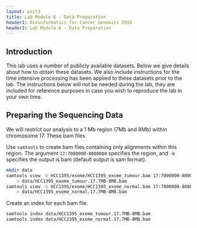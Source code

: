 ```yaml
---
layout: post3
title: Lab Module 6 - Data Preparation
header1: Bioinformatics for Cancer Genomics 2016
header2: Lab Module 6 - Data Preparation
---
```


## Introduction

This lab uses a number of publicly available datasets.  Below we give details about how to obtain these datasets.  We also include instructions for the time intensive processing has been applied to these datasets prior to the lab.  The instructions below will not be needed during the lab, they are included for reference purposes in case you wish to reproduce the lab in your own time.

## Preparing the Sequencing Data

We will restrict our analysis to a 1 Mb region (7Mb and 8Mb) within chromosome 17. These bam files

Use `samtools` to create bam files containing only alignments within this region.  The argument `17:7000000-8000000` specifies the region, and `-b` specifies the output is bam (default output is sam format).

~~~bash
mkdir data
samtools view -b HCC1395/exome/HCC1395_exome_tumour.bam 17:7000000-8000000 \
    > data/HCC1395_exome_tumour.17.7MB-8MB.bam
samtools view -b HCC1395/exome/HCC1395_exome_normal.bam 17:7000000-8000000 \
    > data/HCC1395_exome_normal.17.7MB-8MB.bam
~~~

Create an index for each bam file.

~~~bash
samtools index data/HCC1395_exome_tumour.17.7MB-8MB.bam
samtools index data/HCC1395_exome_normal.17.7MB-8MB.bam
~~~
